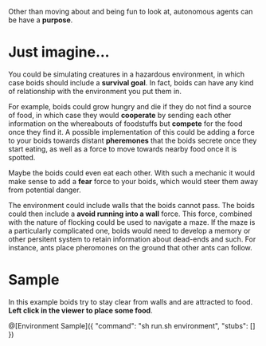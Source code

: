 Other than moving about and being fun to look at, autonomous agents can be have a **purpose**.

# Just imagine...

You could be simulating creatures in a hazardous environment, in which case boids should include a **survival goal**. In fact, boids can have any kind of relationship with the environment you put them in.

For example, boids could grow hungry and die if they do not find a source of food, in which case they would **cooperate** by sending each other information on the whereabouts of foodstuffs but **compete** for the food once they find it. A possible implementation of this could be adding a force to your boids towards distant **pheremones** that the boids secrete once they start eating, as well as a force to move towards nearby food once it is spotted. 

Maybe the boids could even eat each other. With such a mechanic it would make sense to add a **fear** force to your boids, which would steer them away from potential danger. 

The environment could include walls that the boids cannot pass. The boids could then include a **avoid running into a wall** force. This force, combined with the nature of flocking could be used to navigate a maze. If the maze is a particularly complicated one, boids would need to develop a memory or other persitent system to retain information about dead-ends and such. For instance, ants place pheromones on the ground that other ants can follow.

# Sample

In this example boids try to stay clear from walls and are attracted to food. **Left click in the viewer to place some food**.

@[Environment Sample]({
	"command": "sh run.sh environment",
	"stubs": []
})